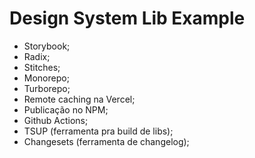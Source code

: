# Design System Lib Example

- Storybook;
- Radix;
- Stitches;
- Monorepo;
- Turborepo;
- Remote caching na Vercel;
- Publicação no NPM;
- Github Actions;
- TSUP (ferramenta pra build de libs);
- Changesets (ferramenta de changelog);